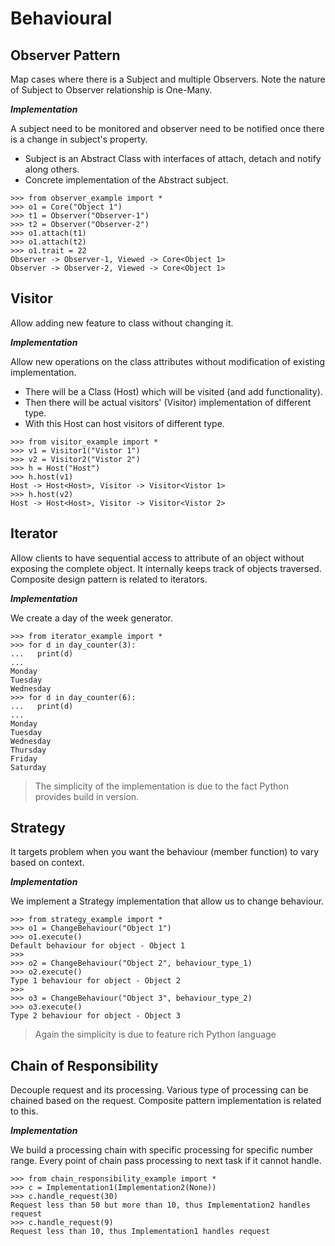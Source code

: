 
# Behavioural

## Observer Pattern

Map cases where there is a Subject and multiple Observers. Note the nature of Subject to Observer relationship is One-Many.

***Implementation***

A subject need to be monitored and observer need to be notified once there is a change in subject's property.
- Subject is an Abstract Class with interfaces of attach, detach and notify along others.
- Concrete implementation of the Abstract subject.

```commandline
>>> from observer_example import *
>>> o1 = Core("Object 1")
>>> t1 = Observer("Observer-1")
>>> t2 = Observer("Observer-2")
>>> o1.attach(t1)
>>> o1.attach(t2)
>>> o1.trait = 22
Observer -> Observer-1, Viewed -> Core<Object 1>
Observer -> Observer-2, Viewed -> Core<Object 1>

```

## Visitor

Allow adding new feature to class without changing it.

***Implementation***

Allow new operations on the class attributes without modification of existing implementation.
- There will be a Class (Host) which will be visited (and add functionality).
- Then there will be actual visitors' (Visitor) implementation of different type.
- With this Host can host visitors of different type.

```commandline
>>> from visitor_example import *
>>> v1 = Visitor1("Vistor 1")
>>> v2 = Visitor2("Vistor 2")
>>> h = Host("Host")
>>> h.host(v1)
Host -> Host<Host>, Visitor -> Visitor<Vistor 1>
>>> h.host(v2)
Host -> Host<Host>, Visitor -> Visitor<Vistor 2>
```

## Iterator

Allow clients to have sequential access to attribute of an object without exposing the complete object. It internally keeps track of objects traversed.
Composite design pattern is related to iterators.

***Implementation***

We create a day of the week generator.

```commandline
>>> from iterator_example import *
>>> for d in day_counter(3):
...   print(d)
...
Monday
Tuesday
Wednesday
>>> for d in day_counter(6):
...   print(d)
...
Monday
Tuesday
Wednesday
Thursday
Friday
Saturday
```

> The simplicity of the implementation is due to the fact Python provides build in version.

## Strategy

It targets problem when you want the behaviour (member function) to vary based on context.

***Implementation***

We implement a Strategy implementation that allow us to change behaviour.

```commandline
>>> from strategy_example import *
>>> o1 = ChangeBehaviour("Object 1")
>>> o1.execute()
Default behaviour for object - Object 1
>>>
>>> o2 = ChangeBehaviour("Object 2", behaviour_type_1)
>>> o2.execute()
Type 1 behaviour for object - Object 2
>>>
>>> o3 = ChangeBehaviour("Object 3", behaviour_type_2)
>>> o3.execute()
Type 2 behaviour for object - Object 3
```

> Again the simplicity is due to feature rich Python language

## Chain of Responsibility

Decouple request and its processing. Various type of processing can be chained based on the request. Composite pattern implementation is related to this.

***Implementation***

We build a processing chain with specific processing for specific number range. Every point of chain pass processing to next task if it cannot handle.

```commandline
>>> from chain_responsibility_example import *
>>> c = Implementation1(Implementation2(None))
>>> c.handle_request(30)
Request less than 50 but more than 10, thus Implementation2 handles request
>>> c.handle_request(9)
Request less than 10, thus Implementation1 handles request

```

